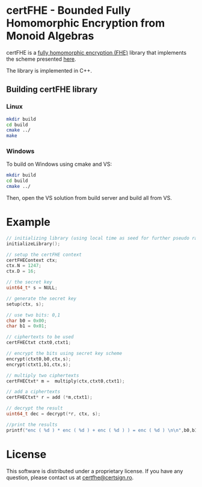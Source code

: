 # certFHE - Bounded Fully Homomorphic Encryption from Monoid Algebras


certFHE is a [fully homomorphic encryption (FHE)](https://en.wikipedia.org/wiki/Homomorphic_encryption) library that implements the scheme presented [here](https://certfhewiki.certsign.ro/wiki/CertSGN).

The library is implemented in C++.


## Building certFHE library

### Linux 

```bash
mkdir build
cd build
cmake ../
make
```

### Windows 

To build on Windows using cmake and VS:

```bash
mkdir build
cd build
cmake ../
```

Then, open the VS solution from build server and build all from VS.


# Example

```cpp
// initializing library (using local time as seed for further pseudo random generator calls)
initializeLibrary();

// setup the certFHE context 
certFHEContext ctx;
ctx.N = 1247;
ctx.D = 16;

// the secret key
uint64_t* s = NULL;

// generate the secret key 
setup(ctx, s);

// use two bits: 0,1
char b0 = 0x00;
char b1 = 0x01;

// ciphertexts to be used
certFHECtxt ctxt0,ctxt1;

// encrypt the bits using secret key scheme
encrypt(ctxt0,b0,ctx,s);
encrypt(ctxt1,b1,ctx,s);

// multiply two ciphertexts 
certFHECtxt* m =  multiply(ctx,ctxt0,ctxt1);

// add a ciphertexts
certFHECtxt* r = add (*m,ctxt1);

// decrypt the result
uint64_t dec = decrypt(*r, ctx, s);

//print the results 
printf("enc ( %d ) * enc ( %d ) + enc ( %d ) ) = enc ( %d ) \n\n",b0,b1,b1,dec);
```

# License

This software is distributed under a proprietary license. If you have any question, please contact us at certfhe@certsign.ro.